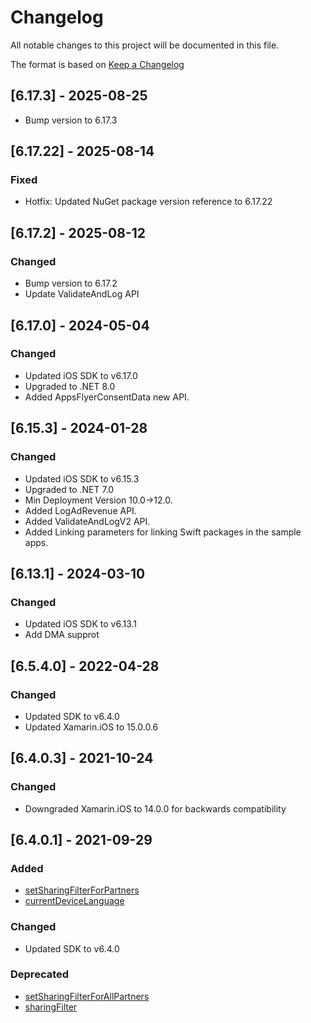 # Changelog

All notable changes to this project will be documented in this file.

The format is based on [Keep a Changelog](https://keepachangelog.com/en/1.0.0/)

## [6.17.3] - 2025-08-25
- Bump version to 6.17.3

## [6.17.22] - 2025-08-14

### Fixed
- Hotfix: Updated NuGet package version reference to 6.17.22

## [6.17.2] - 2025-08-12

### Changed
- Bump version to 6.17.2
- Update ValidateAndLog API

## [6.17.0] - 2024-05-04

### Changed

- Updated iOS SDK to v6.17.0
- Upgraded to .NET 8.0
- Added AppsFlyerConsentData new API.

## [6.15.3] - 2024-01-28

### Changed

- Updated iOS SDK to v6.15.3
- Upgraded to .NET 7.0
- Min Deployment Version 10.0->12.0.
- Added LogAdRevenue API.
- Added ValidateAndLogV2 API.
- Added Linking parameters for linking Swift packages in the sample apps.

## [6.13.1] - 2024-03-10

### Changed

- Updated iOS SDK to v6.13.1
- Add DMA supprot

## [6.5.4.0] - 2022-04-28

### Changed

- Updated SDK to v6.4.0
- Updated Xamarin.iOS to 15.0.0.6

## [6.4.0.3] - 2021-10-24

### Changed

- Downgraded Xamarin.iOS to 14.0.0 for backwards compatibility

## [6.4.0.1] - 2021-09-29

### Added

- [setSharingFilterForPartners](https://dev.appsflyer.com/hc/docs/ios-sdk-reference-appsflyerlib#setsharingfilterforpartners)
- [currentDeviceLanguage](https://dev.appsflyer.com/hc/docs/ios-sdk-reference-appsflyerlib#setcurrentdevicelanguage)

### Changed

- Updated SDK to v6.4.0

### Deprecated

- [setSharingFilterForAllPartners](https://dev.appsflyer.com/hc/docs/ios-sdk-reference-appsflyerlib#setsharingfilterforpartners)
- [sharingFilter](https://dev.appsflyer.com/hc/docs/ios-sdk-reference-appsflyerlib#sharingfilter)

